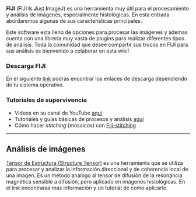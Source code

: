 **FIJI** (**F**IJI **I**s **J**ust **I**mageJ) es una herramienta muy útil para el procesamiento y análisis de imágenes, especialmente histológicas. En esta entrada abordaremos algunas de sus características principales. 

Este software esta lleno de opciones para procesar las imágenes y ademas cuenta con una librería muy vasta de plugins para realizar diferentes tipos de análisis. Toda la comunidad que desee compartir sus trucos en FIJI para sus análisis es bienvenido a colaborar en esta wiki!

### Descarga FIJI
En el siguiente [link](https://imagej.net/software/fiji/downloads) podrás encontrar los enlaces de descarga dependiendo de tu sistema operativo.

### Tutoriales de supervivencia

* Videos en su canal de YouTube [aquí](https://www.youtube.com/@fijichannel) 
* Tutoriales y guias básicas de procesos y análisis [aquí](https://imagej.net/imaging/index)
* Cómo hacer _stitching_ (mosaicos) con [Fiji-stitching](./Fiji:stitching)


***

## Análisis de imágenes

[Tensor de Estructura (Structure Tensor)](./TensorEstructura) es una herramienta que se utiliza para procesar y analizar la información direccional y de coherencia local de una imagen. Es un método análogo al tensor de difusión de la resonancia magnética sensible a difusión, pero aplicado en imágenes histológicas. En el link encontraras mas información y un tutorial de como aplicarlo.





